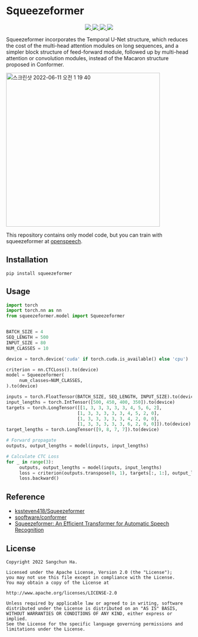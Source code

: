 # Squeezeformer


<p  align="center"> 
     <a href="https://github.com/sooftware/jasper/blob/main/LICENSE">
          <img src="http://img.shields.io/badge/license-Apache--2.0-informational"> 
     </a>
     <a href="https://github.com/pytorch/pytorch">
          <img src="http://img.shields.io/badge/framework-PyTorch-informational"> 
     </a>
     <a href="https://www.python.org/dev/peps/pep-0008/">
          <img src="http://img.shields.io/badge/codestyle-PEP--8-informational"> 
     </a>
     <a href="https://github.com/sooftware/conformer">
          <img src="http://img.shields.io/badge/build-passing-success"> 
     </a>

  
Squeezeformer incorporates the Temporal U-Net structure, which reduces the cost of the
multi-head attention modules on long sequences, and a simpler block structure of feed-forward module,
followed up by multi-head attention or convolution modules,
instead of the Macaron structure proposed in Conformer.  

<img width="417" alt="스크린샷 2022-06-11 오전 1 19 40" src="https://user-images.githubusercontent.com/54731898/173109027-76a51857-b3cf-4616-938d-d3b990a4cf13.png">  

This repository contains only model code, but you can train with squeezeformer at [openspeech](https://github.com/openspeech-team/openspeech).  
     
     
  

## Installation
```   
pip install squeezeformer  
```   
            
     
## Usage
```python
import torch
import torch.nn as nn
from squeezeformer.model import Squeezeformer


BATCH_SIZE = 4
SEQ_LENGTH = 500
INPUT_SIZE = 80
NUM_CLASSES = 10

device = torch.device('cuda' if torch.cuda.is_available() else 'cpu')

criterion = nn.CTCLoss().to(device)
model = Squeezeformer(
     num_classes=NUM_CLASSES,
).to(device)

inputs = torch.FloatTensor(BATCH_SIZE, SEQ_LENGTH, INPUT_SIZE).to(device)
input_lengths = torch.IntTensor([500, 450, 400, 350]).to(device)
targets = torch.LongTensor([[1, 3, 3, 3, 3, 3, 4, 5, 6, 2],
                           [1, 3, 3, 3, 3, 3, 4, 5, 2, 0],
                           [1, 3, 3, 3, 3, 3, 4, 2, 0, 0],
                           [1, 3, 3, 3, 3, 3, 6, 2, 0, 0]]).to(device)
target_lengths = torch.LongTensor([9, 8, 7, 7]).to(device)

# Forward propagate
outputs, output_lengths = model(inputs, input_lengths)

# Calculate CTC Loss
for _ in range(3):
     outputs, output_lengths = model(inputs, input_lengths)
     loss = criterion(outputs.transpose(0, 1), targets[:, 1:], output_lengths, target_lengths)
     loss.backward()
```
  
     
## Reference
- [kssteven418/Squeezeformer](https://github.com/kssteven418/Squeezeformer)  
- [sooftware/conformer](https://github.com/sooftware/conformer)
- [Squeezeformer: An Efficient Transformer for Automatic Speech Recognition](https://arxiv.org/abs/2206.00888)
  
     
## License
```
Copyright 2022 Sangchun Ha.

Licensed under the Apache License, Version 2.0 (the "License");
you may not use this file except in compliance with the License.
You may obtain a copy of the License at

http://www.apache.org/licenses/LICENSE-2.0

Unless required by applicable law or agreed to in writing, software
distributed under the License is distributed on an "AS IS" BASIS,
WITHOUT WARRANTIES OR CONDITIONS OF ANY KIND, either express or implied.
See the License for the specific language governing permissions and
limitations under the License.
```
